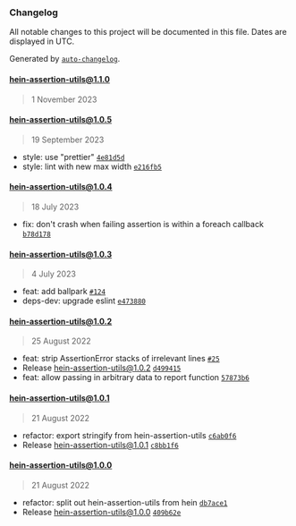 ### Changelog

All notable changes to this project will be documented in this file. Dates are displayed in UTC.

Generated by [`auto-changelog`](https://github.com/CookPete/auto-changelog).

#### [hein-assertion-utils@1.1.0](https://github.com/KristjanTammekivi/hein/compare/hein-assertion-utils@1.0.5...hein-assertion-utils@1.1.0)

> 1 November 2023

#### [hein-assertion-utils@1.0.5](https://github.com/KristjanTammekivi/hein/compare/hein-assertion-utils@1.0.4...hein-assertion-utils@1.0.5)

> 19 September 2023

- style: use "prettier" [`4e81d5d`](https://github.com/KristjanTammekivi/hein/commit/4e81d5d330c76d86395ef1bc9079c32b9f14feb8)
- style: lint with new max width [`e216fb5`](https://github.com/KristjanTammekivi/hein/commit/e216fb56ba8879126e31d70e201cbfb2e3a0de49)

#### [hein-assertion-utils@1.0.4](https://github.com/KristjanTammekivi/hein/compare/hein-assertion-utils@1.0.3...hein-assertion-utils@1.0.4)

> 18 July 2023

- fix: don't crash when failing assertion is within a foreach callback [`b78d178`](https://github.com/KristjanTammekivi/hein/commit/b78d1786ee8e8e065772d0b590dd415cf954b894)

#### [hein-assertion-utils@1.0.3](https://github.com/KristjanTammekivi/hein/compare/hein-assertion-utils@1.0.2...hein-assertion-utils@1.0.3)

> 4 July 2023

- feat: add ballpark [`#124`](https://github.com/KristjanTammekivi/hein/issues/124)
- deps-dev: upgrade eslint [`e473880`](https://github.com/KristjanTammekivi/hein/commit/e4738807c40591ad4d6e923cad7a0e3c19cd2743)

#### [hein-assertion-utils@1.0.2](https://github.com/KristjanTammekivi/hein/compare/hein-assertion-utils@1.0.1...hein-assertion-utils@1.0.2)

> 25 August 2022

- feat: strip AssertionError stacks of irrelevant lines [`#25`](https://github.com/KristjanTammekivi/hein/issues/25)
- Release hein-assertion-utils@1.0.2 [`d499415`](https://github.com/KristjanTammekivi/hein/commit/d499415ba7436909804db49503718ea0305a153c)
- feat: allow passing in arbitrary data to report function [`57873b6`](https://github.com/KristjanTammekivi/hein/commit/57873b6e898676fa67358f50beeaa3cc840c82c8)

#### [hein-assertion-utils@1.0.1](https://github.com/KristjanTammekivi/hein/compare/hein-assertion-utils@1.0.0...hein-assertion-utils@1.0.1)

> 21 August 2022

- refactor: export stringify from hein-assertion-utils [`c6ab0f6`](https://github.com/KristjanTammekivi/hein/commit/c6ab0f64faaf4a774b5f72ecb33a56e5716b488b)
- Release hein-assertion-utils@1.0.1 [`c8bb1f6`](https://github.com/KristjanTammekivi/hein/commit/c8bb1f615010942f4a0277939e4d41b17881209f)

#### hein-assertion-utils@1.0.0

> 21 August 2022

- refactor: split out hein-assertion-utils from hein [`db7ace1`](https://github.com/KristjanTammekivi/hein/commit/db7ace19e16f2a982e53a3892577b0cdcf7da3b6)
- Release hein-assertion-utils@1.0.0 [`409b62e`](https://github.com/KristjanTammekivi/hein/commit/409b62e8b5096dda5b322a945e1fc58574aa412b)
